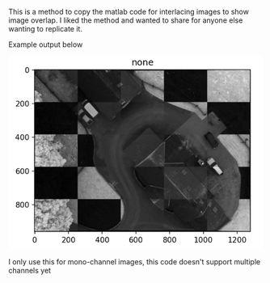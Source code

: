 This is a method to copy the matlab code for interlacing images to show image overlap.
I liked the method and wanted to share for anyone else wanting to replicate it.

Example output below

![alt text](https://github.com/eokeeffe/Numpy-Tile-Overlap-Mixing/blob/main/images/overlay.png?raw=true)

I only use this for mono-channel images, this code doesn't support multiple channels yet
